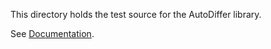 This directory holds the test source for the AutoDiffer library.

See [Documentation](https://github.com/79-99/cs107-FinalProject/blob/master/docs/documentation.md).